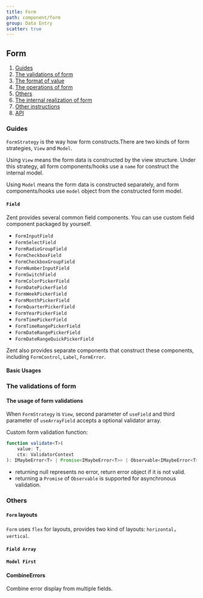 ```yaml
---
title: Form
path: component/form
group: Data Entry
scatter: true
---
```


## Form

1. [Guides](#guides)
2. [The validations of form](#the-validations-of-form)
3. [The format of value](#the-format-of-value)
4. [The operations of form](#the-operations-of-form)
5. [Others](#others)
6. [The internal realization of form](#the-internal-realization-of-fo)
7. [Other instructions](#other-instructions)
8. [API](#api)

### Guides

`FormStrategy` is the way how form constructs.There are two kinds of form strategies, `View` and `Model`.

Using `View` means the form data is constructed by the view structure. Under this strategy, all form components/hooks use a `name` for construct the internal model.

Using `Model` means the form data is constructed separately, and form components/hooks use `model` object from the constructed form model.

#### `Field`

Zent provides several common field components. You can use custom field component packaged by yourself.

- `FormInputField`
- `FormSelectField`
- `FormRadioGroupField`
- `FormCheckboxField`
- `FormCheckboxGroupField`
- `FormNumberInputField`
- `FormSwitchField`
- `FormColorPickerField`
- `FormDatePickerField`
- `FormWeekPickerField`
- `FormMonthPickerField`
- `FormQuarterPickerField`
- `FormYearPickerField`
- `FormTimePickerField`
- `FormTimeRangePickerField`
- `FormDateRangePickerField`
- `FormDateRangeQuickPickerField`

Zent also provides separate components that construct these components, including `FormControl`, `Label`, `FormError`.

#### Basic Usages

<!-- demo-slot-1 -->
<!-- demo-slot-2 -->
<!-- demo-slot-3 -->

### The validations of form

#### The usage of form validations

When `FormStrategy` is `View`, second parameter of `useField` and third parameter of `useArrayField` accepts a optional validator array.

Custom form validation function:

```ts
function validate<T>(
	value: T,
	ctx: ValidatorContext
): IMaybeError<T> | Promise<IMaybeError<T>> | Observable<IMaybeError<T>>;
```

- returning null represents no error, return error object if it is not valid.
- returning a `Promise` of `Observable` is supported for asynchronous validation.

<!-- demo-slot-4 -->
<!-- demo-slot-5 -->

### Others

#### `Form` layouts

`Form` uses `flex` for layouts, provides two kind of layouts: `horizontal`， `vertical`.

<!-- demo-slot-6 -->

#### `Field Array`

<!-- demo-slot-7 -->

#### `Model First`

<!-- demo-slot-8 -->

#### CombineErrors

Combine error display from multiple fields.

<!-- demo-slot-9 -->

<!-- demo-slot-10 -->
